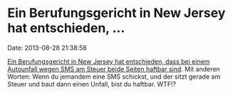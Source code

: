 Ein Berufungsgericht in New Jersey hat entschieden, \...
========================================================

Date: 2013-08-28 21:38:58

[Ein Berufungsgericht in New Jersey hat entschieden, dass bei einem
Autounfall wegen SMS am Steuer beide Seiten haftbar
sind](http://newyork.cbslocal.com/2013/08/27/n-j-court-text-recipients-can-be-held-liable-in-texting-and-driving-accidents/).
Mit anderen Worten: Wenn du jemandem eine SMS schickst, und der sitzt
gerade am Steuer und baut dann einen Unfall, bist du haftbar. WTF!?
